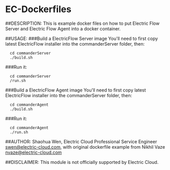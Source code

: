 # EC-Dockerfiles
##DESCRIPTION:
This is example docker files on how to put Electric Flow Server and Electric Flow Agent into a docker container.

##USAGE:
###Build a ElectricFlow Server image
You'll need to first copy latest ElectricFlow installer into the commanderServer folder, then:
```
  cd commanderServer
  ./build.sh
```
###Run it:
```
  cd commanderServer
  /run.sh
```

###Build a ElectricFlow Agent image
You'll need to first copy latest ElectricFlow installer into the commanderServer folder, then:
```
  cd commanderAgent
  ./build.sh
```
###Run it:
```
  cd commanderAgent
  ./run.sh
```

##AUTHOR:
Shaohua Wen, Electric Cloud Professional Service Engineer swen@electric-cloud.com, with original dockerfile example from Nikhil Vaze <nvaze@electric-cloud.com>


##DISCLAIMER:
This module is not officially supported by Electric Cloud.
